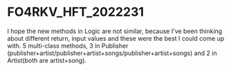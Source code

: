# FO4RKV_HFT_2022231
I hope the new methods in Logic are not similar, because I've been thinking about different return, input values and these were the best I could come up with.
5 multi-class methods, 3 in Publisher (publisher+artist/publisher+artist+songs/publisher+artist+songs) and 2 in Artist(both are artist+song).
